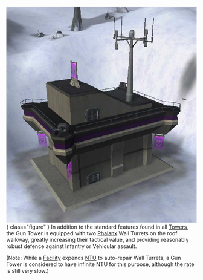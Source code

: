 ![](../images/Gun.jpg){ class="figure" } In addition to the standard features found
in all [Towers](Towers.md), the Gun Tower is equipped with two
[Phalanx](../items/Phalanx.md) Wall Turrets on the roof walkway, greatly
increasing their tactical value, and providing reasonably robust defence against
Infantry or Vehicular assault.

(Note: While a [Facility](Facilities.md) expends [NTU](../items/NTU.md) to
auto-repair Wall Turrets, a Gun Tower is considered to have infinite NTU for
this purpose, although the rate is still very slow.)


